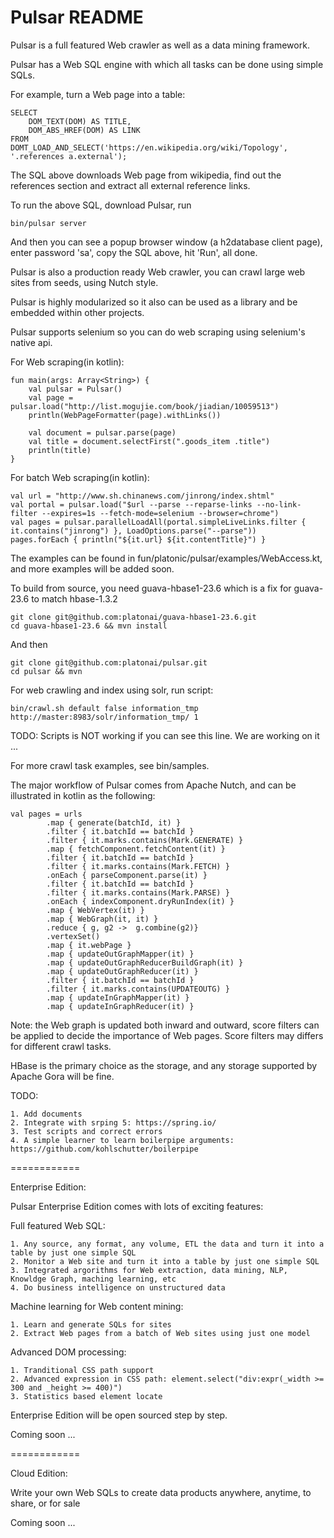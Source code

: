 Pulsar README
===================
Pulsar is a full featured Web crawler as well as a data mining framework.

Pulsar has a Web SQL engine with which all tasks can be done using simple SQLs.

For example, turn a Web page into a table:

    SELECT
        DOM_TEXT(DOM) AS TITLE,
        DOM_ABS_HREF(DOM) AS LINK
    FROM 
    DOMT_LOAD_AND_SELECT('https://en.wikipedia.org/wiki/Topology', '.references a.external');

The SQL above downloads Web page from wikipedia, find out the references section and extract all external reference links.

To run the above SQL, download Pulsar, run

    bin/pulsar server

And then you can see a popup browser window (a h2database client page),
enter password 'sa', copy the SQL above, hit 'Run', all done.

Pulsar is also a production ready Web crawler, you can crawl large web sites from seeds, using Nutch style.

Pulsar is highly modularized so it also can be used as a library and be embedded within other projects.

Pulsar supports selenium so you can do web scraping using selenium's native api.

For Web scraping(in kotlin):

    fun main(args: Array<String>) {
        val pulsar = Pulsar()
        val page = pulsar.load("http://list.mogujie.com/book/jiadian/10059513")
        println(WebPageFormatter(page).withLinks())

        val document = pulsar.parse(page)
        val title = document.selectFirst(".goods_item .title")
        println(title)
    }

For batch Web scraping(in kotlin):

    val url = "http://www.sh.chinanews.com/jinrong/index.shtml"
    val portal = pulsar.load("$url --parse --reparse-links --no-link-filter --expires=1s --fetch-mode=selenium --browser=chrome")
    val pages = pulsar.parallelLoadAll(portal.simpleLiveLinks.filter { it.contains("jinrong") }, LoadOptions.parse("--parse"))
    pages.forEach { println("${it.url} ${it.contentTitle}") }

The examples can be found in fun/platonic/pulsar/examples/WebAccess.kt, and more examples will be added soon.

To build from source, you need guava-hbase1-23.6 which is a fix for guava-23.6 to match hbase-1.3.2

    git clone git@github.com:platonai/guava-hbase1-23.6.git
    cd guava-hbase1-23.6 && mvn install

And then

    git clone git@github.com:platonai/pulsar.git
    cd pulsar && mvn

For web crawling and index using solr, run script:

    bin/crawl.sh default false information_tmp http://master:8983/solr/information_tmp/ 1

TODO: Scripts is NOT working if you can see this line. We are working on it ...

For more crawl task examples, see bin/samples.

The major workflow of Pulsar comes from Apache Nutch, and can be illustrated in kotlin as the following:

    val pages = urls
            .map { generate(batchId, it) }
            .filter { it.batchId == batchId }
            .filter { it.marks.contains(Mark.GENERATE) }
            .map { fetchComponent.fetchContent(it) }
            .filter { it.batchId == batchId }
            .filter { it.marks.contains(Mark.FETCH) }
            .onEach { parseComponent.parse(it) }
            .filter { it.batchId == batchId }
            .filter { it.marks.contains(Mark.PARSE) }
            .onEach { indexComponent.dryRunIndex(it) }
            .map { WebVertex(it) }
            .map { WebGraph(it, it) }
            .reduce { g, g2 ->  g.combine(g2)}
            .vertexSet()
            .map { it.webPage }
            .map { updateOutGraphMapper(it) }
            .map { updateOutGraphReducerBuildGraph(it) }
            .map { updateOutGraphReducer(it) }
            .filter { it.batchId == batchId }
            .filter { it.marks.contains(UPDATEOUTG) }
            .map { updateInGraphMapper(it) }
            .map { updateInGraphReducer(it) }

Note: the Web graph is updated both inward and outward, score filters can be applied to decide the importance of Web pages. Score filters may differs for different crawl tasks.

HBase is the primary choice as the storage, and any storage supported by Apache Gora will be fine.

TODO:

```
1. Add documents
2. Integrate with srping 5: https://spring.io/
3. Test scripts and correct errors
4. A simple learner to learn boilerpipe arguments: https://github.com/kohlschutter/boilerpipe
```

============

Enterprise Edition:

Pulsar Enterprise Edition comes with lots of exciting features:

Full featured Web SQL:
```
1. Any source, any format, any volume, ETL the data and turn it into a table by just one simple SQL
2. Monitor a Web site and turn it into a table by just one simple SQL
3. Integrated argorithms for Web extraction, data mining, NLP, Knowldge Graph, maching learning, etc
4. Do business intelligence on unstructured data
```

Machine learning for Web content mining:
```
1. Learn and generate SQLs for sites
2. Extract Web pages from a batch of Web sites using just one model
```

Advanced DOM processing:
```
1. Tranditional CSS path support
2. Advanced expression in CSS path: element.select("div:expr(_width >= 300 and _height >= 400)")
3. Statistics based element locate
```

Enterprise Edition will be open sourced step by step.

Coming soon ...

============

Cloud Edition:

Write your own Web SQLs to create data products anywhere, anytime, to share, or for sale

Coming soon ...
